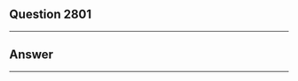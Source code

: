 Question 2801
------------------------

------------------------
Answer
------------------------

------------------------